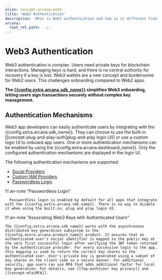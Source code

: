 ```yaml
---
alias: concept-arcana-auth
title: 'Web3 Authentication'
description: 'What is Web3 authentication and how is it different from Web2. Arcana Auth provides decentralized authentication to Web3 app developers.'
arcana:
  root_rel_path: ../..
---
```


# Web3 Authentication

Web3 authentication is complex. Users need private keys for blockchain interactions. Managing keys is hard, and there is no central authority for recovery if a key is lost. Web3 wallets are a new concept and burdensome for Web2 users. This challenges onboarding compared to Web2 apps.

**The [{{config.extra.arcana.sdk_name}}]({{page.meta.arcana.root_rel_path}}/concepts/authsdk.md) simplifies Web3 onboarding, letting users sign transactions securely without complex key management.** 

## Authentication Mechanisms

Web3 app developers can easily authenticate users by integrating with the {{config.extra.arcana.sdk_name}}. They can choose to use the built-in [[concept-plug-and-play-auth|plug-and-play login UI]] or use a custom login UI to onboard app users. One or more authentication mechanisms can be enabled by using the {{config.extra.arcana.dashboard_name}}. Only the configured authentication mechanisms are displayed in the login UI.

The following authentication mechanisms are supported:

* [Social Providers]({{page.meta.arcana.root_rel_path}}/concepts/authtype/socialauth.md)
* [Custom IAM Providers]({{page.meta.arcana.root_rel_path}}/concepts/authtype/customauth.md)
* [Passwordless Login]({{page.meta.arcana.root_rel_path}}/concepts/authtype/pwdless.md)

!!! an-note "Passwordless Login"

      Passwordless login is enabled by default for all apps that integrate with the {{config.extra.arcana.sdk_name}}. There is no way to disable it when using the built-in, plug and play login UI.

!!! an-note "Associating Web3 Keys with Authenticated Users"

    The {{config.extra.arcana.sdk_name}} works with the asynchronous distributed key generation subsystem in the {{config.extra.arcana.product_name}} product. It ensures that an authenticated user's social identifier is mapped to the public key at the very first successful login after verifying the JWT token returned by the authentication provider. For every successive login to the app, this mapping is used to return the correct key shares to the authenticated user. User's private key is generated using a subset of key shares on the client side in a secure manner. For additional security, app users can use MFA that adds additional factor for local key generation. For details, see [[faq-auth|user key privacy]] and [[concept-mfa|MFA]].